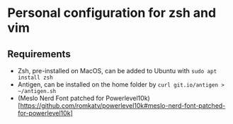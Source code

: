 # Personal configuration for zsh and vim

## Requirements
- Zsh, pre-installed on MacOS, can be added to Ubuntu with `sudo apt install zsh`
- Antigen, can be installed on the home folder by `curl git.io/antigen > ~/antigen.sh`
- (Meslo Nerd Font patched for Powerlevel10k)[https://github.com/romkatv/powerlevel10k#meslo-nerd-font-patched-for-powerlevel10k]

